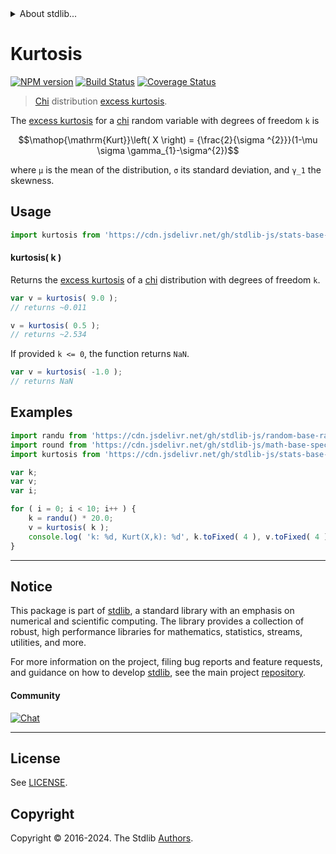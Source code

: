 <!--

@license Apache-2.0

Copyright (c) 2018 The Stdlib Authors.

Licensed under the Apache License, Version 2.0 (the "License");
you may not use this file except in compliance with the License.
You may obtain a copy of the License at

   http://www.apache.org/licenses/LICENSE-2.0

Unless required by applicable law or agreed to in writing, software
distributed under the License is distributed on an "AS IS" BASIS,
WITHOUT WARRANTIES OR CONDITIONS OF ANY KIND, either express or implied.
See the License for the specific language governing permissions and
limitations under the License.

-->


<details>
  <summary>
    About stdlib...
  </summary>
  <p>We believe in a future in which the web is a preferred environment for numerical computation. To help realize this future, we've built stdlib. stdlib is a standard library, with an emphasis on numerical and scientific computation, written in JavaScript (and C) for execution in browsers and in Node.js.</p>
  <p>The library is fully decomposable, being architected in such a way that you can swap out and mix and match APIs and functionality to cater to your exact preferences and use cases.</p>
  <p>When you use stdlib, you can be absolutely certain that you are using the most thorough, rigorous, well-written, studied, documented, tested, measured, and high-quality code out there.</p>
  <p>To join us in bringing numerical computing to the web, get started by checking us out on <a href="https://github.com/stdlib-js/stdlib">GitHub</a>, and please consider <a href="https://opencollective.com/stdlib">financially supporting stdlib</a>. We greatly appreciate your continued support!</p>
</details>

# Kurtosis

[![NPM version][npm-image]][npm-url] [![Build Status][test-image]][test-url] [![Coverage Status][coverage-image]][coverage-url] <!-- [![dependencies][dependencies-image]][dependencies-url] -->

> [Chi][chi-distribution] distribution [excess kurtosis][kurtosis].

<!-- Section to include introductory text. Make sure to keep an empty line after the intro `section` element and another before the `/section` close. -->

<section class="intro">

The [excess kurtosis][kurtosis] for a [chi][chi-distribution] random variable with degrees of freedom `k` is

<!-- <equation class="equation" label="eq:chi_kurtosis" align="center" raw="\operatorname{Kurt}\left( X \right) = {\frac{2}{\sigma ^{2}}}(1-\mu \sigma \gamma_{1}-\sigma^{2})" alt="Excess kurtosis for a chi distribution."> -->

```math
\mathop{\mathrm{Kurt}}\left( X \right) = {\frac{2}{\sigma ^{2}}}(1-\mu \sigma \gamma_{1}-\sigma^{2})
```

<!-- <div class="equation" align="center" data-raw-text="\operatorname{Kurt}\left( X \right) = {\frac{2}{\sigma ^{2}}}(1-\mu \sigma \gamma_{1}-\sigma^{2})" data-equation="eq:chi_kurtosis">
    <img src="https://cdn.jsdelivr.net/gh/stdlib-js/stdlib@51534079fef45e990850102147e8945fb023d1d0/lib/node_modules/@stdlib/stats/base/dists/chi/kurtosis/docs/img/equation_chi_kurtosis.svg" alt="Excess kurtosis for a chi distribution.">
    <br>
</div> -->

<!-- </equation> -->

where `μ` is the mean of the distribution, `σ` its standard deviation, and `γ_1` the skewness.

</section>

<!-- /.intro -->

<!-- Package usage documentation. -->



<section class="usage">

## Usage

```javascript
import kurtosis from 'https://cdn.jsdelivr.net/gh/stdlib-js/stats-base-dists-chi-kurtosis@v0.2.2-deno/mod.js';
```

#### kurtosis( k )

Returns the [excess kurtosis][kurtosis] of a [chi][chi-distribution] distribution with degrees of freedom `k`.

```javascript
var v = kurtosis( 9.0 );
// returns ~0.011

v = kurtosis( 0.5 );
// returns ~2.534
```

If provided `k <= 0`, the function returns `NaN`.

```javascript
var v = kurtosis( -1.0 );
// returns NaN
```

</section>

<!-- /.usage -->

<!-- Package usage notes. Make sure to keep an empty line after the `section` element and another before the `/section` close. -->

<section class="notes">

</section>

<!-- /.notes -->

<!-- Package usage examples. -->

<section class="examples">

## Examples

<!-- eslint no-undef: "error" -->

```javascript
import randu from 'https://cdn.jsdelivr.net/gh/stdlib-js/random-base-randu@deno/mod.js';
import round from 'https://cdn.jsdelivr.net/gh/stdlib-js/math-base-special-round@deno/mod.js';
import kurtosis from 'https://cdn.jsdelivr.net/gh/stdlib-js/stats-base-dists-chi-kurtosis@v0.2.2-deno/mod.js';

var k;
var v;
var i;

for ( i = 0; i < 10; i++ ) {
    k = randu() * 20.0;
    v = kurtosis( k );
    console.log( 'k: %d, Kurt(X,k): %d', k.toFixed( 4 ), v.toFixed( 4 ) );
}
```

</section>

<!-- /.examples -->

<!-- Section to include cited references. If references are included, add a horizontal rule *before* the section. Make sure to keep an empty line after the `section` element and another before the `/section` close. -->

<section class="references">

</section>

<!-- /.references -->

<!-- Section for related `stdlib` packages. Do not manually edit this section, as it is automatically populated. -->

<section class="related">

</section>

<!-- /.related -->

<!-- Section for all links. Make sure to keep an empty line after the `section` element and another before the `/section` close. -->


<section class="main-repo" >

* * *

## Notice

This package is part of [stdlib][stdlib], a standard library with an emphasis on numerical and scientific computing. The library provides a collection of robust, high performance libraries for mathematics, statistics, streams, utilities, and more.

For more information on the project, filing bug reports and feature requests, and guidance on how to develop [stdlib][stdlib], see the main project [repository][stdlib].

#### Community

[![Chat][chat-image]][chat-url]

---

## License

See [LICENSE][stdlib-license].


## Copyright

Copyright &copy; 2016-2024. The Stdlib [Authors][stdlib-authors].

</section>

<!-- /.stdlib -->

<!-- Section for all links. Make sure to keep an empty line after the `section` element and another before the `/section` close. -->

<section class="links">

[npm-image]: http://img.shields.io/npm/v/@stdlib/stats-base-dists-chi-kurtosis.svg
[npm-url]: https://npmjs.org/package/@stdlib/stats-base-dists-chi-kurtosis

[test-image]: https://github.com/stdlib-js/stats-base-dists-chi-kurtosis/actions/workflows/test.yml/badge.svg?branch=v0.2.2
[test-url]: https://github.com/stdlib-js/stats-base-dists-chi-kurtosis/actions/workflows/test.yml?query=branch:v0.2.2

[coverage-image]: https://img.shields.io/codecov/c/github/stdlib-js/stats-base-dists-chi-kurtosis/main.svg
[coverage-url]: https://codecov.io/github/stdlib-js/stats-base-dists-chi-kurtosis?branch=main

<!--

[dependencies-image]: https://img.shields.io/david/stdlib-js/stats-base-dists-chi-kurtosis.svg
[dependencies-url]: https://david-dm.org/stdlib-js/stats-base-dists-chi-kurtosis/main

-->

[chat-image]: https://img.shields.io/gitter/room/stdlib-js/stdlib.svg
[chat-url]: https://app.gitter.im/#/room/#stdlib-js_stdlib:gitter.im

[stdlib]: https://github.com/stdlib-js/stdlib

[stdlib-authors]: https://github.com/stdlib-js/stdlib/graphs/contributors

[umd]: https://github.com/umdjs/umd
[es-module]: https://developer.mozilla.org/en-US/docs/Web/JavaScript/Guide/Modules

[deno-url]: https://github.com/stdlib-js/stats-base-dists-chi-kurtosis/tree/deno
[deno-readme]: https://github.com/stdlib-js/stats-base-dists-chi-kurtosis/blob/deno/README.md
[umd-url]: https://github.com/stdlib-js/stats-base-dists-chi-kurtosis/tree/umd
[umd-readme]: https://github.com/stdlib-js/stats-base-dists-chi-kurtosis/blob/umd/README.md
[esm-url]: https://github.com/stdlib-js/stats-base-dists-chi-kurtosis/tree/esm
[esm-readme]: https://github.com/stdlib-js/stats-base-dists-chi-kurtosis/blob/esm/README.md
[branches-url]: https://github.com/stdlib-js/stats-base-dists-chi-kurtosis/blob/main/branches.md

[stdlib-license]: https://raw.githubusercontent.com/stdlib-js/stats-base-dists-chi-kurtosis/main/LICENSE

[chi-distribution]: https://en.wikipedia.org/wiki/Chi_distribution

[kurtosis]: https://en.wikipedia.org/wiki/Kurtosis

</section>

<!-- /.links -->
